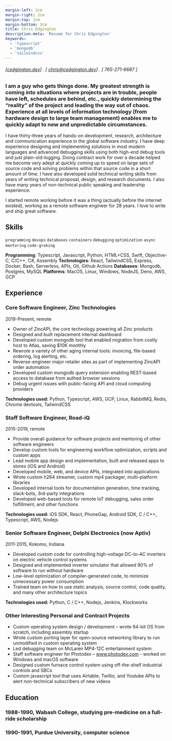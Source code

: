 ```yaml
---
margin-left: 2cm
margin-right: 2cm
margin-top: 1cm
margin-bottom: 2cm
title: Chris Edgington
description-meta: 'Resume for Chris Edgington'
keywords:
  - 'typescript'
  - 'mongodb'
  - 'tailwindcss'
---
```

###### [[cedgington.dev](https://cedgington.dev)] . [ chris@cedgington.dev] . [ 765-271-6687 ]
### I am a guy who gets things done. My greatest strength is coming into situations where projects are in trouble, people have left, schedules are behind, etc., quickly determining the “reality” of the project and leading the way out of chaos. Experience at all levels of information technology (from hardware design to large team management) enables me to quickly adapt to new and unpredictable circumstances.

I have thirty-three years of hands-on development, research, architecture and communication experience in the global software industry. I have deep experience designing and implementing solutions in most modern languages and advanced debugging skills using both high-end debug tools and just plain-old-logging. Doing contract work for over a decade helped me become very adept at quickly coming up to speed on large sets of source code and solving problems within that source code in a short amount of time. I have also developed solid technical writing skills from years of writing technical proposal, design, and research documents. I also have many years of non-technical public speaking and leadership experience.

I started remote working before it was a thing (actually before the internet existed), working as a remote software engineer for 28 years. I love to write and ship great software.


## Skills
```programming```
```devops```
```databases```
```containers```
```debugging```
```optimization```
```async```
```mentoring```
```code-groking```

**Programming**: Typescript, Javascript, Python, HTML+CSS, Swift, Objective-C, C/C++, C#, Assembly
**Technologies**: React, TailwindCSS, Express, Docker, Bash, Serverless, APIs, Git, Github Actions
**Databases**: Mongodb, Postgres, MySQL
**Platforms**: MacOS, Linux, Windows, NodeJS, Deno, AWS, GCP

## Experience
### Core Software Engineer, Zinc Technologies
2019-Present, remote

- Owner of ZincAPI, the core technology powering all Zinc products
- Designed and built replacement internal dashboard
- Developed custom mongodb tool that enabled migration from costly host to Atlas, saving $10K monthly
- Rewrote a variety of other aging internal tools: invoicing, file-based ordering, log alerting, etc.
- Reverse-engineer major retailer sites as part of implementing ZincAPI order automation
- Developed custom mongodb query extension enabling REST-based access to database from authed browser sessions
- Debug urgent issues with public-facing API and cloud computing providers

**Technologies used:** Python, Typescript, AWS, GCP, Linux, RabbitMQ, Redis, Chrome devtools, TailwindCSS

### Staff Software Engineer, Road-iQ
2015-2019, remote

- Provide overall guidance for software projects and mentoring of other software engineers
- Develop custom tools for engineering workflow optimization, scripts and custom apps
- Lead mobile app design and implementation, built and released apps to stores (iOS and Android)
- Developed mobile, web, and device APIs, integrated into applications
- Wrote custom h264 streamer, custom mp4 packager, multi-platform libraries
- Developed internal tools for documentation generation, time tracking, slack-bots, 3rd-party integrations
- Developed web-based tools for remote IoT debugging, sales order fulfillment, and other functions

**Technologies used:** iOS SDK, React, PhoneGap, Android SDK, C / C++, Typescript, AWS, Nodejs

### Senior Software Engineer, Delphi Electronics (now Aptiv)
2011-2015, Kokomo, Indiana

- Developed custom code for controlling high-voltage DC-to-AC inverters on electric vehicle control systems
- Designed and implemented inverter simulator that allowed 90% of software to run without hardware
- Low-level optimization of compiler-generated code, to minimize unnecessary power consumption
- Trained team on how to use static analysis, source control, code quality, and many other architecture topics

**Technologies used:** Python, C / C++, Nodejs, Jenkins, Klockworks

### Other Interesting Personal and Contract Projects
- Custom operating system design / development – wrote 64-bit OS from scratch, including assembly startup
- Wrote custom porting layer for open-source networking library to run unmodified in custom operating system
- Led debugging team on McLaren MP4-12C entertainment system
- Staff software engineer for Photodex – www.photodex.com - worked on Windows and macOS software
- Designed custom furnace control system using off-the-shelf industrial controls and SBCs
- Custom javascript tool that uses Airtable, Twillio, and Youtube APIs to alert non-technical subscribers of new videos

## Education

### 1988-1990, Wabash College, studying pre-medicine on a full-ride scholarship
### 1990-1991, Purdue University, computer science

